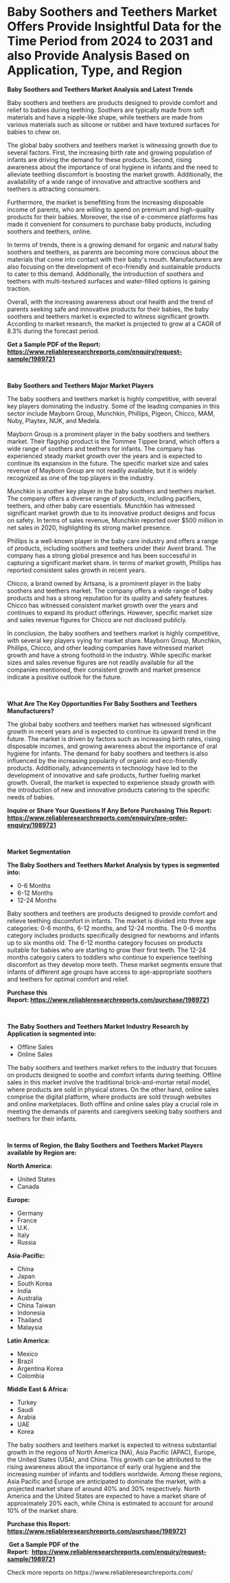 <p><h1>Baby Soothers and Teethers Market Offers Provide Insightful Data for the Time Period from 2024 to 2031 and also Provide Analysis Based on Application, Type, and Region</h1></p><p><strong>Baby Soothers and Teethers Market Analysis and Latest Trends</strong></p>
<p><p>Baby soothers and teethers are products designed to provide comfort and relief to babies during teething. Soothers are typically made from soft materials and have a nipple-like shape, while teethers are made from various materials such as silicone or rubber and have textured surfaces for babies to chew on.</p><p>The global baby soothers and teethers market is witnessing growth due to several factors. First, the increasing birth rate and growing population of infants are driving the demand for these products. Second, rising awareness about the importance of oral hygiene in infants and the need to alleviate teething discomfort is boosting the market growth. Additionally, the availability of a wide range of innovative and attractive soothers and teethers is attracting consumers.</p><p>Furthermore, the market is benefitting from the increasing disposable income of parents, who are willing to spend on premium and high-quality products for their babies. Moreover, the rise of e-commerce platforms has made it convenient for consumers to purchase baby products, including soothers and teethers, online.</p><p>In terms of trends, there is a growing demand for organic and natural baby soothers and teethers, as parents are becoming more conscious about the materials that come into contact with their baby's mouth. Manufacturers are also focusing on the development of eco-friendly and sustainable products to cater to this demand. Additionally, the introduction of soothers and teethers with multi-textured surfaces and water-filled options is gaining traction.</p><p>Overall, with the increasing awareness about oral health and the trend of parents seeking safe and innovative products for their babies, the baby soothers and teethers market is expected to witness significant growth. According to market research, the market is projected to grow at a CAGR of 8.3% during the forecast period.</p></p>
<p><strong>Get a Sample PDF of the Report:&nbsp; <a href="https://www.reliableresearchreports.com/enquiry/request-sample/1989721">https://www.reliableresearchreports.com/enquiry/request-sample/1989721</a></strong></p>
<p>&nbsp;</p>
<p><strong>Baby Soothers and Teethers Major Market Players</strong></p>
<p><p>The baby soothers and teethers market is highly competitive, with several key players dominating the industry. Some of the leading companies in this sector include Mayborn Group, Munchkin, Phillips, Pigeon, Chicco, MAM, Nuby, Playtex, NUK, and Medela.</p><p>Mayborn Group is a prominent player in the baby soothers and teethers market. Their flagship product is the Tommee Tippee brand, which offers a wide range of soothers and teethers for infants. The company has experienced steady market growth over the years and is expected to continue its expansion in the future. The specific market size and sales revenue of Mayborn Group are not readily available, but it is widely recognized as one of the top players in the industry.</p><p>Munchkin is another key player in the baby soothers and teethers market. The company offers a diverse range of products, including pacifiers, teethers, and other baby care essentials. Munchkin has witnessed significant market growth due to its innovative product designs and focus on safety. In terms of sales revenue, Munchkin reported over $500 million in net sales in 2020, highlighting its strong market presence.</p><p>Phillips is a well-known player in the baby care industry and offers a range of products, including soothers and teethers under their Avent brand. The company has a strong global presence and has been successful in capturing a significant market share. In terms of market growth, Phillips has reported consistent sales growth in recent years.</p><p>Chicco, a brand owned by Artsana, is a prominent player in the baby soothers and teethers market. The company offers a wide range of baby products and has a strong reputation for its quality and safety features. Chicco has witnessed consistent market growth over the years and continues to expand its product offerings. However, specific market size and sales revenue figures for Chicco are not disclosed publicly.</p><p>In conclusion, the baby soothers and teethers market is highly competitive, with several key players vying for market share. Mayborn Group, Munchkin, Phillips, Chicco, and other leading companies have witnessed market growth and have a strong foothold in the industry. While specific market sizes and sales revenue figures are not readily available for all the companies mentioned, their consistent growth and market presence indicate a positive outlook for the future.</p></p>
<p>&nbsp;</p>
<p><strong>What Are The Key Opportunities For Baby Soothers and Teethers Manufacturers?</strong></p>
<p><p>The global baby soothers and teethers market has witnessed significant growth in recent years and is expected to continue its upward trend in the future. The market is driven by factors such as increasing birth rates, rising disposable incomes, and growing awareness about the importance of oral hygiene for infants. The demand for baby soothers and teethers is also influenced by the increasing popularity of organic and eco-friendly products. Additionally, advancements in technology have led to the development of innovative and safe products, further fueling market growth. Overall, the market is expected to experience steady growth with the introduction of new and innovative products catering to the specific needs of babies.</p></p>
<p><strong>Inquire or Share Your Questions If Any Before Purchasing This Report: <a href="https://www.reliableresearchreports.com/enquiry/pre-order-enquiry/1989721">https://www.reliableresearchreports.com/enquiry/pre-order-enquiry/1989721</a></strong></p>
<p>&nbsp;</p>
<p><strong>Market Segmentation</strong></p>
<p><strong>The Baby Soothers and Teethers Market Analysis by types is segmented into:</strong></p>
<p><ul><li>0-6 Months</li><li>6-12 Months</li><li>12-24 Months</li></ul></p>
<p><p>Baby soothers and teethers are products designed to provide comfort and relieve teething discomfort in infants. The market is divided into three age categories: 0-6 months, 6-12 months, and 12-24 months. The 0-6 months category includes products specifically designed for newborns and infants up to six months old. The 6-12 months category focuses on products suitable for babies who are starting to grow their first teeth. The 12-24 months category caters to toddlers who continue to experience teething discomfort as they develop more teeth. These market segments ensure that infants of different age groups have access to age-appropriate soothers and teethers for optimal comfort and relief.</p></p>
<p><strong>Purchase this Report:&nbsp;<a href="https://www.reliableresearchreports.com/purchase/1989721">https://www.reliableresearchreports.com/purchase/1989721</a></strong></p>
<p>&nbsp;</p>
<p><strong>The Baby Soothers and Teethers Market Industry Research by Application is segmented into:</strong></p>
<p><ul><li>Offline Sales</li><li>Online Sales</li></ul></p>
<p><p>The baby soothers and teethers market refers to the industry that focuses on products designed to soothe and comfort infants during teething. Offline sales in this market involve the traditional brick-and-mortar retail model, where products are sold in physical stores. On the other hand, online sales comprise the digital platform, where products are sold through websites and online marketplaces. Both offline and online sales play a crucial role in meeting the demands of parents and caregivers seeking baby soothers and teethers for their infants.</p></p>
<p>&nbsp;</p>
<p><strong>In terms of Region, the Baby Soothers and Teethers Market Players available by Region are:</strong></p>
<p>
    <p> <strong> North America: </strong>
        <ul>
            <li>United States</li>
            <li>Canada</li>
        </ul>
        </p> 
    <p> <strong> Europe: </strong>
        <ul>
            <li>Germany</li>
            <li>France</li>
            <li>U.K.</li>
            <li>Italy</li>
            <li>Russia</li>
        </ul>
        </p> 
    <p> <strong> Asia-Pacific: </strong>
        <ul>
            <li>China</li>
            <li>Japan</li>
            <li>South Korea</li>
            <li>India</li>
            <li>Australia</li>
            <li>China Taiwan</li>
            <li>Indonesia</li>
            <li>Thailand</li>
            <li>Malaysia</li>
        </ul>
        </p> 
    <p> <strong> Latin America: </strong>
        <ul>
            <li>Mexico</li>
            <li>Brazil</li>
            <li>Argentina Korea</li>
            <li>Colombia</li>
        </ul>
        </p> 
    <p> <strong> Middle East & Africa: </strong>
        <ul>
            <li>Turkey</li>
            <li>Saudi</li>
            <li>Arabia</li>
            <li>UAE</li>
            <li>Korea</li>
        </ul>
    </p>
    </p>
<p><p>The baby soothers and teethers market is expected to witness substantial growth in the regions of North America (NA), Asia Pacific (APAC), Europe, the United States (USA), and China. This growth can be attributed to the rising awareness about the importance of early oral hygiene and the increasing number of infants and toddlers worldwide. Among these regions, Asia Pacific and Europe are anticipated to dominate the market, with a projected market share of around 40% and 30% respectively. North America and the United States are expected to have a market share of approximately 20% each, while China is estimated to account for around 10% of the market share.</p></p>
<p><strong>Purchase this Report: <a href="https://www.reliableresearchreports.com/purchase/1989721">https://www.reliableresearchreports.com/purchase/1989721</a></strong></p>
<p>&nbsp;<strong>Get a Sample PDF of the Report:&nbsp;&nbsp;<a href="https://www.reliableresearchreports.com/enquiry/request-sample/1989721">https://www.reliableresearchreports.com/enquiry/request-sample/1989721</a></strong></p>
<p><strong></strong></p>
<p>Check more reports on https://www.reliableresearchreports.com/</p>